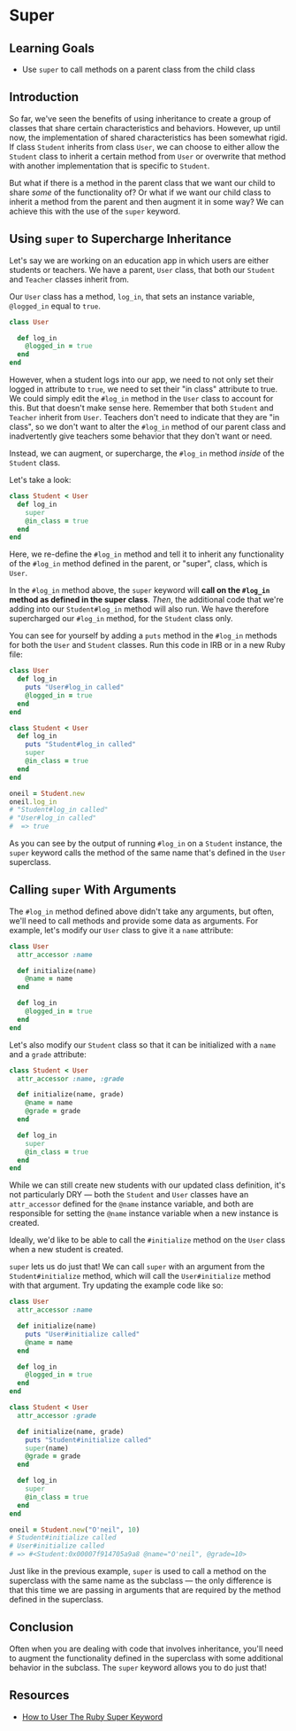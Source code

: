 # Super

## Learning Goals

- Use `super` to call methods on a parent class from the child class

## Introduction

So far, we've seen the benefits of using inheritance to create a group of
classes that share certain characteristics and behaviors. However, up until now,
the implementation of shared characteristics has been somewhat rigid. If class
`Student` inherits from class `User`, we can choose to either allow the
`Student` class to inherit a certain method from `User` or overwrite that method
with another implementation that is specific to `Student`.

But what if there is a method in the parent class that we want our child to
share _some_ of the functionality of? Or what if we want our child class to
inherit a method from the parent and then augment it in some way? We can achieve
this with the use of the `super` keyword.

## Using `super` to Supercharge Inheritance

Let's say we are working on an education app in which users are either students
or teachers. We have a parent, `User` class, that both our `Student` and
`Teacher` classes inherit from.

Our `User` class has a method, `log_in`, that sets an instance variable,
`@logged_in` equal to `true`.

```ruby
class User

  def log_in
    @logged_in = true
  end
end
```

However, when a student logs into our app, we need to not only set their logged
in attribute to `true`, we need to set their "in class" attribute to true. We
could simply edit the `#log_in` method in the `User` class to account for this.
But that doesn't make sense here. Remember that both `Student` and `Teacher`
inherit from `User`. Teachers don't need to indicate that they are "in class",
so we don't want to alter the `#log_in` method of our parent class and
inadvertently give teachers some behavior that they don't want or need.

Instead, we can augment, or supercharge, the `#log_in` method _inside_ of the
`Student` class.

Let's take a look:

```ruby
class Student < User
  def log_in
    super
    @in_class = true
  end
end
```

Here, we re-define the `#log_in` method and tell it to inherit any functionality
of the `#log_in` method defined in the parent, or "super", class, which is
`User`.

In the `#log_in` method above, the `super` keyword will **call on the `#log_in`
method as defined in the super class**. _Then_, the additional code that we're
adding into our `Student#log_in` method will also run. We have therefore
supercharged our `#log_in` method, for the `Student` class only.

You can see for yourself by adding a `puts` method in the `#log_in` methods for
both the `User` and `Student` classes. Run this code in IRB or in a new Ruby
file:

```rb
class User
  def log_in
    puts "User#log_in called"
    @logged_in = true
  end
end

class Student < User
  def log_in
    puts "Student#log_in called"
    super
    @in_class = true
  end
end

oneil = Student.new
oneil.log_in
# "Student#log_in called"
# "User#log_in called"
#  => true
```

As you can see by the output of running `#log_in` on a `Student` instance, the
`super` keyword calls the method of the same name that's defined in the `User`
superclass.

## Calling `super` With Arguments

The `#log_in` method defined above didn't take any arguments, but often, we'll
need to call methods and provide some data as arguments. For example, let's
modify our `User` class to give it a `name` attribute:

```rb
class User
  attr_accessor :name

  def initialize(name)
    @name = name
  end

  def log_in
    @logged_in = true
  end
end
```

Let's also modify our `Student` class so that it can be initialized with a
`name` and a `grade` attribute:

```rb
class Student < User
  attr_accessor :name, :grade

  def initialize(name, grade)
    @name = name
    @grade = grade
  end

  def log_in
    super
    @in_class = true
  end
end
```

While we can still create new students with our updated class definition, it's
not particularly DRY — both the `Student` and `User` classes have an
`attr_accessor` defined for the `@name` instance variable, and both are
responsible for setting the `@name` instance variable when a new instance is
created.

Ideally, we'd like to be able to call the `#initialize` method on the `User`
class when a new student is created.

`super` lets us do just that! We can call `super` with an argument from the
`Student#initialize` method, which will call the `User#initialize` method with
that argument. Try updating the example code like so:

```rb
class User
  attr_accessor :name

  def initialize(name)
    puts "User#initialize called"
    @name = name
  end

  def log_in
    @logged_in = true
  end
end

class Student < User
  attr_accessor :grade

  def initialize(name, grade)
    puts "Student#initialize called"
    super(name)
    @grade = grade
  end

  def log_in
    super
    @in_class = true
  end
end

oneil = Student.new("O'neil", 10)
# Student#initialize called
# User#initialize called
# => #<Student:0x00007f914705a9a8 @name="O'neil", @grade=10>
```

Just like in the previous example, `super` is used to call a method on the
superclass with the same name as the subclass — the only difference is
that this time we are passing in arguments that are required by the method
defined in the superclass.

## Conclusion

Often when you are dealing with code that involves inheritance, you'll need
to augment the functionality defined in the superclass with some additional
behavior in the subclass. The `super` keyword allows you to do just that!

## Resources

- [How to User The Ruby Super Keyword](https://www.rubyguides.com/2018/09/ruby-super-keyword/)

